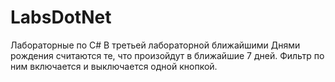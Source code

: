 # LabsDotNet
Лабораторные по C#
В третьей лабораторной ближайшими Днями рождения считаются те, что произойдут в ближайшие 7 дней. Фильтр по ним включается и выключается одной кнопкой.
